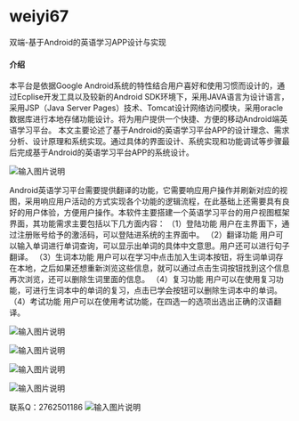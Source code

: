 # weiyi67
双端-基于Android的英语学习APP设计与实现

#### 介绍
本平台是依据Google Android系统的特性结合用户喜好和使用习惯而设计的，通过Ecplise开发工具以及较新的Android SDK环境下，采用JAVA语言为设计语言，采用JSP（Java Server Pages）技术、Tomcat设计网络访问模块，采用oracle数据库进行本地存储功能设计。将为用户提供一个快捷、方便的移动Android端英语学习平台。
本文主要论述了基于Android的英语学习平台APP的设计理念、需求分析、设计原理和系统实现。通过具体的界面设计、系统实现和功能调试等步骤最后完成基于Android的英语学习平台APP的系统设计。


![输入图片说明](https://images.gitee.com/uploads/images/2020/1129/233910_cec8860a_4865385.png "屏幕截图.png")

Android英语学习平台需要提供翻译的功能，它需要响应用户操作并刷新对应的视图，采用响应用户活动的方式实现各个功能的逻辑流程，在此基础上还需要具有良好的用户体验，方便用户操作。本软件主要搭建一个英语学习平台的用户视图框架界面，其功能需求主要包括以下几方面内容：
（1）登陆功能
用户在主界面下，通过注册账号给予的激活码，可以登陆进系统的主界面中。
（2）翻译功能
用户可以输入单词进行单词查询，可以显示出单词的具体中文意思。用户还可以进行句子翻译。
（3）生词本功能
用户可以在学习中点击加入生词本按钮，将生词单词存在本地，之后如果还想重新浏览这些信息，就可以通过点击生词按钮找到这个信息再次浏览，还可以删除生词里面的信息。
（4）复习功能
用户可以在使用复习功能，可进行生词本中的单词的复习，点击已学会按钮可以删除生词本中的单词。
（4）考试功能
用户可以在使用考试功能，在四选一的选项出选出正确的汉语翻译。

![输入图片说明](https://images.gitee.com/uploads/images/2020/1129/233931_3497373a_4865385.png "屏幕截图.png")

![输入图片说明](https://images.gitee.com/uploads/images/2020/1129/233946_9fa325e4_4865385.png "屏幕截图.png")

![输入图片说明](https://images.gitee.com/uploads/images/2020/1129/233952_7b5870bd_4865385.png "屏幕截图.png")

![输入图片说明](https://images.gitee.com/uploads/images/2020/1129/233958_0f74ae41_4865385.png "屏幕截图.png")


联系Q：2762501186
![输入图片说明](https://images.gitee.com/uploads/images/2020/1119/003728_cd598bb9_4865385.jpeg "微信.jpg")
